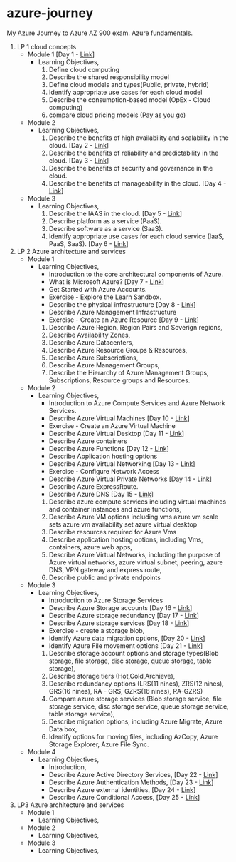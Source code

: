 # azure-journey

My Azure Journey to Azure AZ 900 exam. Azure fundamentals.

1. LP 1 cloud concepts
   - Module 1 [Day 1 - [Link](https://dheerajy1.hashnode.dev/learning-microsoft-azure-fundamentals-for-az-900-exam-day-1)]
     - Learning Objectives,
       1. Define cloud computing
       2. Describe the shared responsibility model
       3. Define cloud models and types(Public, private, hybrid)
       4. Identify appropriate use cases for each cloud model
       5. Describe the consumption-based model (OpEx - Cloud computing)
       6. compare cloud pricing models (Pay as you go)
   - Module 2
     - Learning Objectives,
       1. Describe the benefits of high availability and scalability in the cloud. [Day 2 - [Link](https://dheerajy1.hashnode.dev/learning-microsoft-azure-fundamentals-for-az-900-exam-day-2)]
       2. Describe the benefits of reliability and predictability in the cloud. [Day 3 - [Link](https://dheerajy1.hashnode.dev/learning-microsoft-azure-fundamentals-for-az-900-exam-day-3)]
       3. Describe the benefits of security and governance in the cloud.
       4. Describe the benefits of manageability in the cloud. [Day 4 - [Link](https://dheerajy1.hashnode.dev/learning-microsoft-azure-fundamentals-for-az-900-exam-day-4)]
   - Module 3
     - Learning Objectives,
       1. Describe the IAAS in the cloud. [Day 5 - [Link](https://dheerajy1.hashnode.dev/learning-microsoft-azure-fundamentals-for-az-900-exam-day-5)]
       2. Describe platform as a service (PaaS).
       3. Describe software as a service (SaaS).
       4. Identify appropriate use cases for each cloud service (IaaS, PaaS, SaaS). [Day 6 - [Link](https://dheerajy1.hashnode.dev/learning-microsoft-azure-fundamentals-for-az-900-exam-day-6)]
2. LP 2 Azure architecture and services
   - Module 1
     - Learning Objectives,
       - Introduction to the core architectural components of Azure.
       - What is Microsoft Azure? [Day 7 - [Link](https://dheerajy1.hashnode.dev/learning-microsoft-azure-fundamentals-for-az-900-exam-day-7)]
       - Get Started with Azure Accounts.
       - Exercise - Explore the Learn Sandbox.
       - Describe the physical infrastructure [Day 8 - [Link](https://dheerajy1.hashnode.dev/learning-microsoft-azure-fundamentals-for-az-900-exam-day-8)]
       - Describe Azure Management Infrastructure
       - Exercise - Create an Azure Resource [Day 9 - [Link](https://dheerajy1.hashnode.dev/learning-microsoft-azure-fundamentals-for-az-900-exam-day-9)]
       1. Describe Azure Region, Region Pairs and Soverign regions,
       2. Describe Availability Zones,
       3. Describe Azure Datacenters,
       4. Describe Azure Resource Groups & Resources,
       5. Describe Azure Subscriptions,
       6. Describe Azure Management Groups,
       7. Describe the Hierarchy of Azure Management Groups, Subscriptions, Resource groups and Resources.
   - Module 2
     - Learning Objectives,
       - Introduction to Azure Compute Services and Azure Network Services.
       - Describe Azure Virtual Machines [Day 10 - [Link](https://dheerajy1.hashnode.dev/learning-microsoft-azure-fundamentals-for-az-900-exam-day-10)]
       - Exercise - Create an Azure Virtual Machine
       - Describe Azure Virtual Desktop [Day 11 - [Link](https://dheerajy1.hashnode.dev/learning-microsoft-azure-fundamentals-for-az-900-exam-day-11)]
       - Describe Azure containers
       - Describe Azure Functions [Day 12 - [Link](https://dheerajy1.hashnode.dev/learning-microsoft-azure-fundamentals-for-az-900-exam-day-12)]
       - Describe Application hosting options
       - Describe Azure Virtual Networking [Day 13 - [Link](https://dheerajy1.hashnode.dev/learning-microsoft-azure-fundamentals-for-az-900-exam-day-13)]
       - Exercise - Configure Network Access
       - Describe Azure Virtual Private Networks [Day 14 - [Link](https://dheerajy1.hashnode.dev/learning-microsoft-azure-fundamentals-for-az-900-exam-day-14)]
       - Describe Azure ExpressRoute.
       - Describe Azure DNS [Day 15 - [Link](https://dheerajy1.hashnode.dev/learning-microsoft-azure-fundamentals-for-az-900-exam-day-15)]
       1. Describe azure compute services including virtual machines and container instances and azure functions,
       2. Describe Azure VM options including vms azure vm scale sets azure vm availability set azure virtual desktop
       3. Describe resources required for Azure Vms
       4. Describe application hosting options, including Vms, containers, azure web apps,
       5. Describe Azure Virtual Networks, including the purpose of Azure virtual networks, azure virtual subnet, peering, azure DNS, VPN gateway and express route,
       6. Describe public and private endpoints
   - Module 3
     - Learning Objectives,
        - Introduction to Azure Storage Services
        - Describe Azure Storage accounts [Day 16 - [Link](https://dheerajy1.hashnode.dev/learning-microsoft-azure-fundamentals-for-az-900-exam-day-16)]
        - Describe Azure storage redundancy [Day 17 - [Link](https://dheerajy1.hashnode.dev/learning-microsoft-azure-fundamentals-for-az-900-exam-day-17)]
        - Describe Azure storage services [Day 18 - [Link](https://dheerajy1.hashnode.dev/learning-microsoft-azure-fundamentals-for-az-900-exam-day-18)]
        - Exercise - create a storage blob,
        - Identify Azure data migration options, [Day 20 - [Link](https://dheerajy1.hashnode.dev/learning-microsoft-azure-fundamentals-for-az-900-exam-day-20)]
        - Identify Azure File movement options [Day 21 - [Link](https://dheerajy1.hashnode.dev/learning-microsoft-azure-fundamentals-for-az-900-exam-day-21)]
        1. Describe storage account options and storage types(Blob storage, file storage, disc storage, queue storage, table storage),
        2. Describe storage tiers (Hot,Cold,Archieve),
        3. Describe redundancy options (LRS(11 nines), ZRS(12 nines), GRS(16 nines), RA - GRS, GZRS(16 nines), RA-GZRS)
        4. Compare azure storage services (Blob storage service, file storage service, disc storage service, queue storage service, table storage service),
        5. Describe migration options, including Azure Migrate, Azure Data box,
        6. Identify options for moving files, including AzCopy, Azure Storage Explorer, Azure File Sync.
    - Module 4
      - Learning Objectives,
        - Introduction,
        - Describe Azure Active Directory Services, [Day 22 - [Link](https://dheerajy1.hashnode.dev/learning-microsoft-azure-fundamentals-for-az-900-exam-day-22)]
        - Describe Azure Authentication Methods, [Day 23 - [Link](https://dheerajy1.hashnode.dev/learning-microsoft-azure-fundamentals-for-az-900-exam-day-23)]
        - Describe Azure external identities, [Day 24 - [Link](https://dheerajy1.hashnode.dev/learning-microsoft-azure-fundamentals-for-az-900-exam-day-24)]
        - Describe Azure Conditional Access, [Day 25 - [Link](https://dheerajy1.hashnode.dev/learning-microsoft-azure-fundamentals-for-az-900-exam-day-25)]
3. LP3 Azure architecture and services
   - Module 1
      - Learning Objectives,
   - Module 2
     - Learning Objectives,
   - Module 3
     - Learning Objectives,
